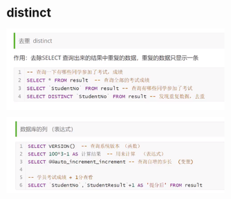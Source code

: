 # distinct

![](../.gitbook/assets/image%20%287%29.png)

![](../.gitbook/assets/image%20%282%29.png)



